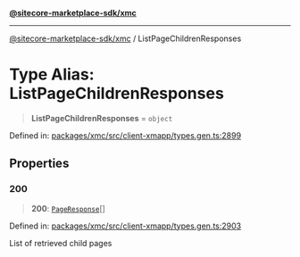[**@sitecore-marketplace-sdk/xmc**](../README.md)

***

[@sitecore-marketplace-sdk/xmc](../README.md) / ListPageChildrenResponses

# Type Alias: ListPageChildrenResponses

> **ListPageChildrenResponses** = `object`

Defined in: [packages/xmc/src/client-xmapp/types.gen.ts:2899](https://github.com/Sitecore/sitecore-marketplace-sdk/blob/af886e6134b8d1079ef5b8ef70b7eb2f1d9c8aeb/packages/xmc/src/client-xmapp/types.gen.ts#L2899)

## Properties

### 200

> **200**: [`PageResponse`](PageResponse.md)[]

Defined in: [packages/xmc/src/client-xmapp/types.gen.ts:2903](https://github.com/Sitecore/sitecore-marketplace-sdk/blob/af886e6134b8d1079ef5b8ef70b7eb2f1d9c8aeb/packages/xmc/src/client-xmapp/types.gen.ts#L2903)

List of retrieved child pages
